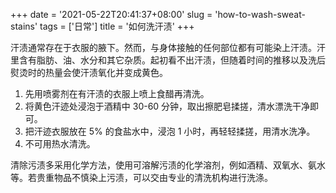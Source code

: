 +++
date = '2021-05-22T20:41:37+08:00'
slug = 'how-to-wash-sweat-stains'
tags = ['日常']
title = '如何洗汗渍'
+++

汗渍通常存在于衣服的腋下。然而，与身体接触的任何部位都有可能染上汗渍。汗里含有脂肪、油、水分和其它杂质。起初看不出汗渍，但随着时间的推移以及洗后熨烫时的热量会使汗渍氧化并变成黄色。

1. 先用喷雾剂在有汗渍的衣服上喷上食醋再清洗。
2. 将黄色汗迹处浸泡于酒精中 30-60 分钟，取出擦肥皂揉搓，清水漂洗干净即可。
3. 把汗迹衣服放在 5% 的食盐水中，浸泡 1 小时，再轻轻揉搓，用清水洗净。
4. 不可用热水清洗。

清除污渍多采用化学方法，使用可溶解污渍的化学溶剂，例如酒精、双氧水、氨水等。若贵重物品不慎染上污渍，可以交由专业的清洗机构进行洗涤。
